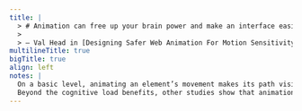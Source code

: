 ```yaml
---
title: |
  > # Animation can free up your brain power and make an interface easier to understand—the benefits can’t be ignored.
  >
  > — Val Head in [Designing Safer Web Animation For Motion Sensitivity](https://alistapart.com/article/designing-safer-web-animation-for-motion-sensitivity/#section7)
multilineTitle: true
bigTitle: true
align: left
notes: |
  On a basic level, animating an element’s movement makes its path visible on screen. Your user doesn’t have to keep track of the movement in their head. Instead, that effort is essentially off-loaded from their brain to the animation you created on screen. When you reduce cognitive load, you free up users’ working memory resources to focus on other things—like learning new skills and retaining information.
  Beyond the cognitive load benefits, other studies show that animation can improve decision-making and even help people learn and remember spatial relationships. Animating between states can also help prevent change blindness.
---
```


<br>
